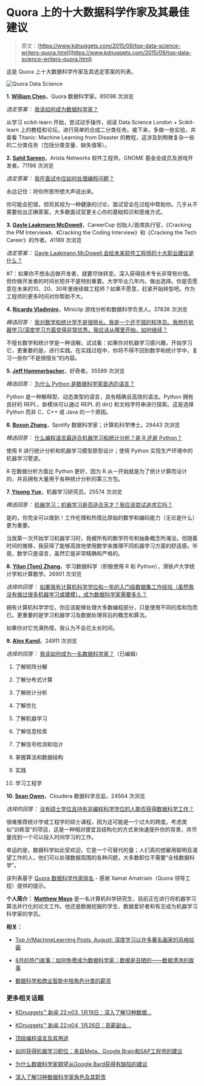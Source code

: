 # Quora 上的十大数据科学作家及其最佳建议

> 原文：[https://www.kdnuggets.com/2015/09/top-data-science-writers-quora.html](https://www.kdnuggets.com/2015/09/top-data-science-writers-quora.html)

这是 Quora 上十大数据科学作家及其选定答案的列表。

![Quora Data Science](../Images/8b75ef59eb455d02cc6bfb874b0dc877.png)

**1\. [William Chen](https://www.quora.com/William-Chen-6)**，Quora 数据科学家。85098 次浏览

*选定答案：* [我该如何成为数据科学家？](https://www.quora.com/How-can-I-become-a-data-scientist)

从学习 scikit-learn 开始，尝试动手操作，阅读 Data Science London + Scikit-learn 上的教程和论坛，进行简单的合成二分类任务。接下来，多做一些实验，并查看 Titanic: Machine Learning from Disaster 的教程，这涉及到稍微复杂一些的二分类任务（包括分类变量、缺失值等）。

**2\. [Sahil Sareen](https://www.quora.com/Sahil-Sareen)**，Arista Networks 软件工程师，GNOME 基金会成员及游戏开发者。71198 次浏览

*选定答案：* [我在面试中应如何处理编程问题？](https://www.quora.com/How-should-I-approach-programming-questions-during-interviews)

永远记住：将你所思所想大声说出来。

你可能会犯错，但将其视为一种健康的讨论，面试官会在过程中帮助你。几乎从不需要给出正确答案，大多数面试官更关心你的基础知识和思维方式。

**3\. [Gayle Laakmann McDowell](https://www.quora.com/Gayle-Laakmann-McDowell)**，CareerCup 创始人/首席执行官，《Cracking the PM Interview》、《Cracking the Coding Interview》和《Cracking the Tech Career》的作者。41189 次浏览

*选定答案：* [Gayle Laakmann McDowell 会给未来软件工程师的十大职业建议是什么？](https://www.quora.com/What-are-the-top-10-pieces-of-career-advice-Gayle-Laakmann-McDowell-would-give-to-future-software-engineers)

#7：如果你不想永远做开发者，就要尽快转变。深入获得技术专长非常有价值。但你做开发者的时间长短并不是特别重要。大学毕业几年内，做出选择。你是否愿意在未来的10、20、30年里继续做工程师？如果不愿意，赶紧开始转型吧。作为工程师的更多时间对你帮助不大。

**4\. [Ricardo Vladimiro](https://www.quora.com/Ricardo-Vladimiro-1)**，Miniclip 游戏分析和数据科学负责人。37838 次浏览

*精选回答：* [我对数学和统计学不是很擅长。我是一个还不错的程序员。我想在机器学习/深度学习方面变得非常优秀。我应该从哪里开始，如何继续？](https://www.quora.com/Machine-Learning/Im-not-very-good-with-maths-and-statistics-Im-a-decent-programmer-I-want-to-become-very-good-with-machine-learning-deep-learning-Where-should-I-begin-and-how-can-I-continue)

不擅长数学和统计学是一种误解。试试看：如果你对机器学习感兴趣，开始学习它，更重要的是，进行实践。在实践过程中，你将不得不回到数学和统计学中，复习一些你“不是很擅长”的内容。

**5\. [Jeff Hammerbacher](https://www.quora.com/Jeff-Hammerbacher)**，好奇者。35599 次浏览

*精选回答：* [为什么 Python 是数据科学家首选的语言？](https://www.quora.com/Why-is-Python-a-language-of-choice-for-data-scientists)

Python 是一种解释型、动态类型的语言，具有精确且高效的语法。Python 拥有良好的 REPL，新模块可以通过 REPL 的 dir() 和文档字符串进行探索。这是选择 Python 而非 C、C++ 或 Java 的一个原因。

**6\. [Boxun Zhang](https://www.quora.com/Boxun-Zhang)**，Spotify 数据科学家；计算机科学博士。29443 次浏览

*精选回答：* [什么编程语言最适合机器学习和统计分析？是 R 还是 Python？](https://www.quora.com/What-programming-language-is-best-for-machine-learning-statistical-analysis-Is-it-R-or-Python)

使用 R 进行统计分析和机器学习模型原型设计；使用 Python 实现生产环境中的机器学习管道。

R 在数据分析方面比 Python 更好，因为 R 从一开始就是为了统计计算而设计的，并且拥有大量用于各种统计分析的第三方包。

**7\. [Yisong Yue](https://www.quora.com/Yisong-Yue)**，机器学习研究员。25574 次浏览

*精选回答：* [机器学习：机器学习是否适合天才？我应该尝试追求它吗？](https://www.quora.com/Machine-Learning/Is-machine-learning-a-field-best-suited-for-geniuses-Should-I-bother-trying-to-pursue-it)

是的，你完全可以做到！工作伦理和热情比原始的数学和编码能力（无论是什么）更为重要。

当我第一次开始学习机器学习时，我被所有的数学符号和抽象概念所淹没。但随着时间的推移，我获得了能够高效地使用数学来推理不同机器学习方面的舒适感。毕竟，数学只是语言，虽然它是非常精确和严格的。

**8\. [Yilun (Tom) Zhang](https://www.quora.com/Yilun-Tom-Zhang)**，学习数据科学（积极使用 R 和 Python），滑铁卢大学统计学和计算数学。26901 次浏览

*选择的回答：* [如果我有计算机科学学位和一年的入门级数据集工作经验（虽然我没有做过很多机器学习或建模），成为数据科学家需要多久？](https://www.quora.com/How-long-would-it-take-to-become-a-data-scientist-if-I-have-a-CS-degree-and-entry-level-experience-1-year-working-with-datasets-though-I-havent-done-much-ML-or-modelling-on-them)

拥有计算机科学学位，你应该能够处理大多数编程部分，只是使用不同的库和包而已。更重要的是学习机器学习及数据处理背后的概念和算法。

如果你对它充满热情，我认为不会花太长时间。

**9. [Alex Kamil](https://www.quora.com/Alex-Kamil)**。24911 次浏览

*选择的回答：* [我该如何成为一名数据科学家？](https://www.quora.com/How-can-I-become-a-data-scientist)（已编辑）

1) 了解矩阵分解

2) 了解分布式计算

3) 了解统计分析

4) 了解优化

5) 了解机器学习

6) 了解信息检索

7) 了解信号检测和估计

8) 掌握算法和数据结构

9) 实践

10) 学习工程学

**10. [Sean Owen](https://www.quora.com/Sean-Owen)**，Cloudera 数据科学总监。24564 次浏览

*选择的回答：* [没有硕士学位且持有非编程科学学位的人能否获得数据科学工作？](https://www.quora.com/Can-I-get-a-job-in-data-science-without-a-masters-and-with-a-non-programming-science-degree)

很难推荐统计学或工程学的硕士课程，因为这可能是一个过大的跨度。考虑类似“训练营”的项目，这是一种相对便宜且结构化的方式来快速提升你的背景，并尽量找到一个可以投入时间学习的工作。

幸运的是，数据科学如此受欢迎，它是一个可替代的量；人们真的想雇用聪明且渴望工作的人，他们可以处理数据周围的各种问题，大多数职位不需要“全栈数据科学”。

该列表基于 [Quora 数据科学作家排名](https://www.quora.com/Data-Science/writers) - 感谢 Xamat Amatriain（Quora 领导工程）提供的提示。

**个人简介： [Matthew Mayo](/author/matt-mayo)** 是一名计算机科学研究生，目前正在进行将机器学习算法并行化的论文工作。他还是数据挖掘的学生、数据爱好者和有志成为机器学习科学家的学员。

**相关：**

+   [Top /r/MachineLearning Posts, August: 深度学习以许多著名画家的风格绘画](/2015/09/top-reddit-machine-learning-august.html)

+   [8月的热门故事：如何免费成为数据科学家；数据是丑陋的——数据清洗的故事](/2015/09/top-news-2015-aug.html)

+   [数据科学和商业智能中按角色分类的薪资](/2015/09/salaries-roles-data-science-business-intelligence.html)

### 更多相关话题

+   [KDnuggets™ 新闻 22:n03, 1月19日：深入了解13种数据…](https://www.kdnuggets.com/2022/n03.html)

+   [KDnuggets™ 新闻 22:n04, 1月26日：高薪副业…](https://www.kdnuggets.com/2022/n04.html)

+   [顶级编程语言及其用途](https://www.kdnuggets.com/2021/05/top-programming-languages.html)

+   [如何获得机器学习职位：来自Meta、Google Brain和SAP工程师的建议](https://www.kdnuggets.com/2022/08/corise-land-ml-job-advice-engineers-meta-google-brain-sap.html)

+   [为什么数据科学家期望从Google Bard获得有缺陷的建议](https://www.kdnuggets.com/2023/02/data-scientists-expect-flawed-advice-google-bard.html)

+   [深入了解13种数据科学家角色及其职责](https://www.kdnuggets.com/2022/01/deep-look-13-data-scientist-roles-responsibilities.html)
